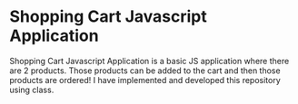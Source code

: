 # Shopping Cart Javascript Application
 Shopping Cart Javascript Application is a basic JS application where there are 2 products. Those products can be added to the cart and then those products are ordered! I have implemented and developed this repository using class.
